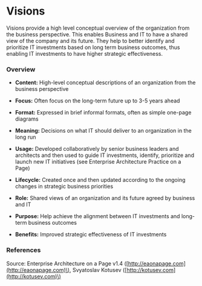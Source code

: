 # Visions

Visions provide a high level conceptual overview of the organization from the business perspective. This enables Business and IT to have a shared view of the company and its future. They help to better identify and prioritize IT investments based on long term  business outcomes, thus enabling IT investments to have higher strategic effectiveness.

### Overview

* **Content:** High-level conceptual descriptions of an organization from the business perspective
* **Focus:** Often focus on the long-term future up to 3-5 years ahead
* **Format:** Expressed in brief informal formats, often as simple one-page diagrams



* **Meaning:** Decisions on what IT should deliver to an organization in the long run
* **Usage:** Developed collaboratively by senior business leaders and architects and then used to guide IT investments, identify, prioritize and launch new IT initiatives \(see Enterprise Architecture Practice on a Page\)
* **Lifecycle:** Created once and then updated according to the ongoing changes in strategic business priorities



* **Role:** Shared views of an organization and its future agreed by business and IT
* **Purpose:** Help achieve the alignment between IT investments and long-term business outcomes
* **Benefits:** Improved strategic effectiveness of IT investments

### References

Source: Enterprise Architecture on a Page v1.4 \([http://eaonapage.com](http://eaonapage.com)\), Svyatoslav Kotusev \([http://kotusev.com](http://kotusev.com)\)

